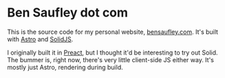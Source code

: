 # Ben Saufley dot com

This is the source code for my personal website, [bensaufley.com]. It's built
with [Astro] and [SolidJS].

I originally built it in [Preact], but I thought it'd be interesting to try out
Solid. The bummer is, right now, there's very little client-side JS either way.
It's mostly just Astro, rendering during build.

[bensaufley.com]: https://bensaufley.com
[astro]: https://astro.build
[solidjs]: https://solidjs.com
[preact]: https://preactjs.com
